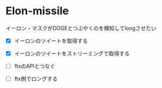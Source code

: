 # Elon-missile

イーロン・マスクがDOGEとつぶやくのを検知してlongさせたい

- [x] イーロンのツイートを取得する
- [x] イーロンのツイートをストリーミングで取得する
- [ ] ftxのAPIとつなぐ
- [ ] ftx側でロングする

